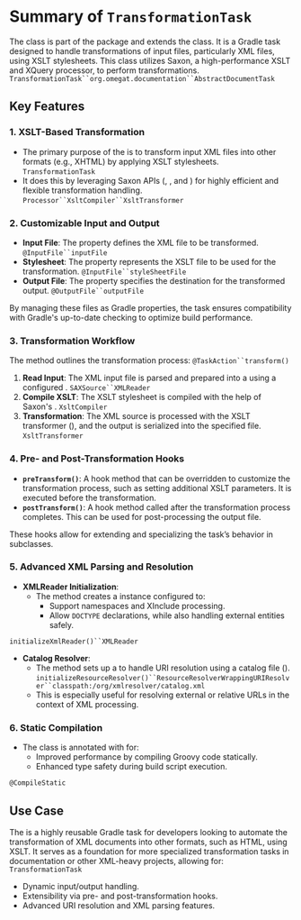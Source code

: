 # Summary of `TransformationTask`
The class is part of the package and extends the class. It is a Gradle task designed to handle transformations of input files, particularly XML files, using XSLT stylesheets. This class utilizes Saxon, a high-performance XSLT and XQuery processor, to perform transformations. `TransformationTask``org.omegat.documentation``AbstractDocumentTask`
## Key Features
### 1. **XSLT-Based Transformation**
- The primary purpose of the is to transform input XML files into other formats (e.g., XHTML) by applying XSLT stylesheets. `TransformationTask`
- It does this by leveraging Saxon APIs (, , and ) for highly efficient and flexible transformation handling. `Processor``XsltCompiler``XsltTransformer`

### 2. **Customizable Input and Output**
- **Input File**: The property defines the XML file to be transformed. `@InputFile``inputFile`
- **Stylesheet**: The property represents the XSLT file to be used for the transformation. `@InputFile``styleSheetFile`
- **Output File**: The property specifies the destination for the transformed output. `@OutputFile``outputFile`

By managing these files as Gradle properties, the task ensures compatibility with Gradle's up-to-date checking to optimize build performance.
### 3. **Transformation Workflow**
The method outlines the transformation process: `@TaskAction``transform()`
1. **Read Input**: The XML input file is parsed and prepared into a using a configured . `SAXSource``XMLReader`
2. **Compile XSLT**: The XSLT stylesheet is compiled with the help of Saxon's . `XsltCompiler`
3. **Transformation**: The XML source is processed with the XSLT transformer (), and the output is serialized into the specified file. `XsltTransformer`

### 4. **Pre- and Post-Transformation Hooks**
- **`preTransform()`**: A hook method that can be overridden to customize the transformation process, such as setting additional XSLT parameters. It is executed before the transformation.
- **`postTransform()`**: A hook method called after the transformation process completes. This can be used for post-processing the output file.

These hooks allow for extending and specializing the task’s behavior in subclasses.
### 5. **Advanced XML Parsing and Resolution**
- **XMLReader Initialization**:
    - The method creates a instance configured to:
        - Support namespaces and XInclude processing.
        - Allow `DOCTYPE` declarations, while also handling external entities safely.

`initializeXmlReader()``XMLReader`

- **Catalog Resolver**:
    - The method sets up a to handle URI resolution using a catalog file (). `initializeResourceResolver()``ResourceResolverWrappingURIResolver``classpath:/org/xmlresolver/catalog.xml`
    - This is especially useful for resolving external or relative URLs in the context of XML processing.

### 6. **Static Compilation**
- The class is annotated with for:
    - Improved performance by compiling Groovy code statically.
    - Enhanced type safety during build script execution.

`@CompileStatic`

## Use Case
The is a highly reusable Gradle task for developers looking to automate the transformation of XML documents into other formats, such as HTML, using XSLT. It serves as a foundation for more specialized transformation tasks in documentation or other XML-heavy projects, allowing for: `TransformationTask`
- Dynamic input/output handling.
- Extensibility via pre- and post-transformation hooks.
- Advanced URI resolution and XML parsing features.
